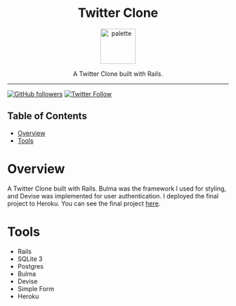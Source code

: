 <div align="center">
<h1>Twitter Clone</h1>

<a href="https://www.emojione.com/emoji/1f426">
<img height="80" width="80" alt="palette" src="https://user-images.githubusercontent.com/26611339/39935871-7622b514-5518-11e8-82c2-fd46172c075c.png" />
</a>

<p> A Twitter Clone built with Rails. </p>
</div>

<hr />


[![GitHub followers](https://img.shields.io/github/followers/christiandavidturner.svg?style=social&label=Follow)](http://github.com/christiandavidturner) [![Twitter Follow](https://img.shields.io/twitter/follow/imcdt.svg?style=social&label=Follow)](https://twitter.com/imcdt)


## Table of Contents

* [Overview](#overview)
* [Tools](#tools)


# Overview

A Twitter Clone built with Rails. Bulma was the framework I used for styling, and Devise was implemented for user authentication. I deployed the final project to Heroku. You can see the final project [here](https://twitter-clone-on-rails.herokuapp.com/).


# Tools

- Rails
- SQLite 3
- Postgres
- Bulma
- Devise
- Simple Form
- Heroku
